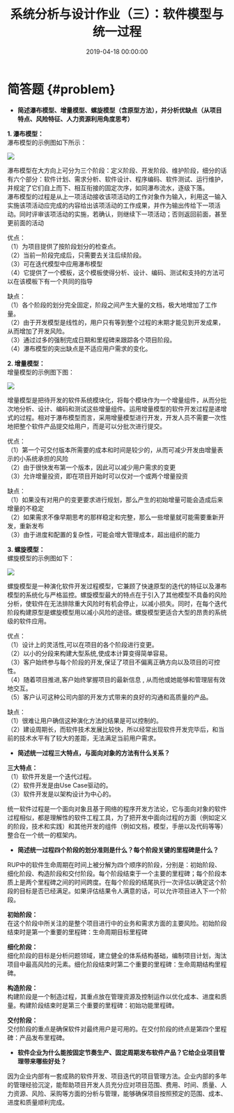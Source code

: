 ﻿---
layout: post
title: 系统分析与设计作业（三）：软件模型与统一过程
date: 2019-04-18 00:00:00
categories: 
- SAD-系统分析与设计
tags: 
- 系统分析与设计
description: 软件模型与统一过程。
---


# 简答题  {#problem}
- **简述瀑布模型、增量模型、螺旋模型（含原型方法），并分析优缺点（从项目特点、风险特征、人力资源利用角度思考）**

**1. 瀑布模型：**    
瀑布模型的示例图如下所示：

![](https://gitee.com/watchcat2k/pictures_base/raw/master/2019-04/2019-04-18-1.png)

瀑布模型在大方向上可分为三个阶段：定义阶段、开发阶段、维护阶段，细分的话有六个部分：软件计划、需求分析、软件设计、程序编码、软件测试、运行维护，并规定了它们自上而下、相互衔接的固定次序，如同瀑布流水，逐级下落。    
瀑布模型的过程是从上一项活动接收该项活动的工作对象作为输入，利用这一输入实施该项活动应完成的内容给出该项活动的工作成果，并作为输出传给下一项活动。同时评审该项活动的实施，若确认，则继续下一项活动；否则返回前面，甚至更前面的活动

优点：  
（1）为项目提供了按阶段划分的检查点。   
（2）当前一阶段完成后，只需要去关注后续阶段。   
（3）可在迭代模型中应用瀑布模型     
（4）它提供了一个模板，这个模板使得分析、设计、编码、测试和支持的方法可以在该模板下有一个共同的指导    

缺点：  
（1）各个阶段的划分完全固定，阶段之间产生大量的文档，极大地增加了工作量。   
（2）由于开发模型是线性的，用户只有等到整个过程的末期才能见到开发成果，从而增加了开发风险。   
（3）通过过多的强制完成日期和里程碑来跟踪各个项目阶段。   
（4）瀑布模型的突出缺点是不适应用户需求的变化。   

**2. 增量模型：**  
增量模型的示例图下图：

![](https://gitee.com/watchcat2k/pictures_base/raw/master/2019-04/2019-04-18-2.png)

增量模型是把待开发的软件系统模块化，将每个模块作为一个增量组件，从而分批次地分析、设计、编码和测试这些增量组件。运用增量模型的软件开发过程是递增式的过程。相对于瀑布模型而言，采用增量模型进行开发，开发人员不需要一次性地把整个软件产品提交给用户，而是可以分批次进行提交。 

优点：  
（1）第一个可交付版本所需要的成本和时间是较少的，从而可减少开发由增量表示的小系统承担的风险    
（2）由于很快发布第一个版本，因此可以减少用户需求的变更  
（3）允许增量投资，即在项目开始时可以仅对一个或两个增量投资  

缺点：  
（1）如果没有对用户的变更要求进行规划，那么产生的初始增量可能会造成后来增量的不稳定  
（2）如果需求不像早期思考的那样稳定和完整，那么一些增量就可能需要重新开发，重新发布  
（3）由于进度和配置的复杂性，可能会增大管理成本，超出组织的能力  

**3. 螺旋模型：**  
螺旋模型的示例图如下：

![](https://gitee.com/watchcat2k/pictures_base/raw/master/2019-04/2019-04-18-3.png)
  
螺旋模型是一种演化软件开发过程模型，它兼顾了快速原型的迭代的特征以及瀑布模型的系统化与严格监控。螺旋模型最大的特点在于引入了其他模型不具备的风险分析，使软件在无法排除重大风险时有机会停止，以减小损失。同时，在每个迭代阶段构建原型是螺旋模型用以减小风险的途径。螺旋模型更适合大型的昂贵的系统级的软件应用。

优点：  
（1）设计上的灵活性,可以在项目的各个阶段进行变更。  
（2）以小的分段来构建大型系统,使成本计算变得简单容易。  
（3）客户始终参与每个阶段的开发,保证了项目不偏离正确方向以及项目的可控性。  
（4）随着项目推进,客户始终掌握项目的最新信息 , 从而他或她能够和管理层有效地交互。  
（5）客户认可这种公司内部的开发方式带来的良好的沟通和高质量的产品。  

缺点：  
（1）很难让用户确信这种演化方法的结果是可以控制的。  
（2）建设周期长，而软件技术发展比较快，所以经常出现软件开发完毕后，和当前的技术水平有了较大的差距，无法满足当前用户需求。

- **简述统一过程三大特点，与面向对象的方法有什么关系？**

**三大特点：**    
（1）软件开发是一个迭代过程。  
（2）软件开发是由Use Case驱动的。  
（3）软件开发是以架构设计为中心的。
  
统一软件过程是一个面向对象且基于网络的程序开发方法论，它与面向对象的软件过程相似，都是理解性的软件工程工具，为了把开发中面向过程的方面（例如定义的阶段，技术和实践）和其他开发的组件（例如文档，模型，手册以及代码等等）整合在一个统一的框架内。

- **简述统一过程四个阶段的划分准则是什么？每个阶段关键的里程碑是什么？**

RUP中的软件生命周期在时间上被分解为四个顺序的阶段，分别是：初始阶段、细化阶段、构造阶段和交付阶段。每个阶段结束于一个主要的里程碑；每个阶段本质上是两个里程碑之间的时间跨度。在每个阶段的结尾执行一次评估以确定这个阶段的目标是否已经满足。如果评估结果令人满意的话，可以允许项目进入下一个阶段。  

**初始阶段：**  
在这个阶段中所关注的是整个项目进行中的业务和需求方面的主要风险。初始阶段结束时是第一个重要的里程碑：生命周期目标里程碑

**细化阶段：**  
细化阶段的目标是分析问题领域，建立健全的体系结构基础，编制项目计划，淘汰项目中最高风险的元素。细化阶段结束时第二个重要的里程碑：生命周期结构里程碑。

**构造阶段：**  
构建阶段是一个制造过程，其重点放在管理资源及控制运作以优化成本、进度和质量。构建阶段结束时是第三个重要的里程碑：初始功能里程碑。

**交付阶段：**  
交付阶段的重点是确保软件对最终用户是可用的。在交付阶段的终点是第四个里程碑：产品发布里程碑。

- **软件企业为什么能按固定节奏生产、固定周期发布软件产品？它给企业项目管理带来哪些好处？**

因为企业内部有一套成熟的软件开发、项目迭代的项目管理方法。企业内部的多年的管理经验沉淀，能帮助项目开发人员充分应对项目范围、费用、时间、质量、人力资源、风险、采购等方面的分析与管理，能够确保项目按照预定的范围、成本、进度和质量顺利完成。



